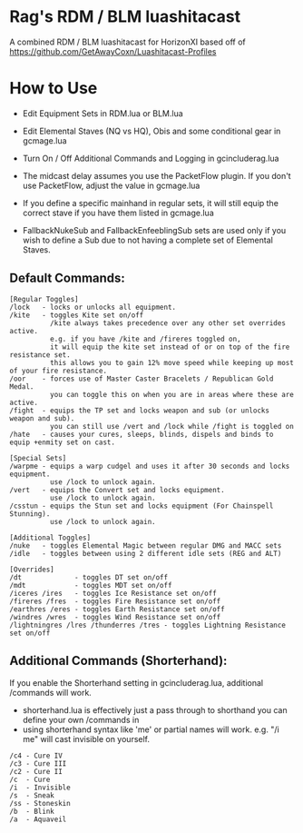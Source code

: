 # Rag's RDM / BLM luashitacast

A combined RDM / BLM luashitacast for HorizonXI based off of https://github.com/GetAwayCoxn/Luashitacast-Profiles

# How to Use

- Edit Equipment Sets in RDM.lua or BLM.lua
- Edit Elemental Staves (NQ vs HQ), Obis and some conditional gear in gcmage.lua
- Turn On / Off Additional Commands and Logging in gcincluderag.lua
- The midcast delay assumes you use the PacketFlow plugin. If you don't use PacketFlow, adjust the value in gcmage.lua

- If you define a specific mainhand in regular sets, it will still equip the correct stave if you have them listed in gcmage.lua
- FallbackNukeSub and FallbackEnfeeblingSub sets are used only if you wish to define a Sub due to not having a complete set of Elemental Staves.

## Default Commands:
```
[Regular Toggles]
/lock   - locks or unlocks all equipment.
/kite   - toggles Kite set on/off
          /kite always takes precedence over any other set overrides active.
		  e.g. if you have /kite and /fireres toggled on, 
		  it will equip the kite set instead of or on top of the fire resistance set.
		  this allows you to gain 12% move speed while keeping up most of your fire resistance.
/oor    - forces use of Master Caster Bracelets / Republican Gold Medal.
          you can toggle this on when you are in areas where these are active.
/fight  - equips the TP set and locks weapon and sub (or unlocks weapon and sub).
          you can still use /vert and /lock while /fight is toggled on
/hate   - causes your cures, sleeps, blinds, dispels and binds to equip +enmity set on cast.

[Special Sets]
/warpme - equips a warp cudgel and uses it after 30 seconds and locks equipment. 
          use /lock to unlock again.
/vert   - equips the Convert set and locks equipment. 
          use /lock to unlock again.
/csstun - equips the Stun set and locks equipment (For Chainspell Stunning).
          use /lock to unlock again.

[Additional Toggles]
/nuke   - toggles Elemental Magic between regular DMG and MACC sets
/idle   - toggles between using 2 different idle sets (REG and ALT)

[Overrides]
/dt             - toggles DT set on/off
/mdt            - toggles MDT set on/off
/iceres /ires   - toggles Ice Resistance set on/off
/fireres /fres  - toggles Fire Resistance set on/off
/earthres /eres - toggles Earth Resistance set on/off
/windres /wres  - toggles Wind Resistance set on/off
/lightningres /lres /thunderres /tres - toggles Lightning Resistance set on/off
```

## Additional Commands (Shorterhand):

If you enable the Shorterhand setting in gcincluderag.lua, additional /commands will work.

- shorterhand.lua is effectively just a pass through to shorthand you can define your own /commands in
- using shorterhand syntax like 'me' or partial names will work. e.g. "/i me" will cast invisible on yourself.

```
/c4 - Cure IV
/c3 - Cure III
/c2 - Cure II
/c  - Cure
/i  - Invisible
/s  - Sneak
/ss - Stoneskin
/b  - Blink
/a  - Aquaveil
```
